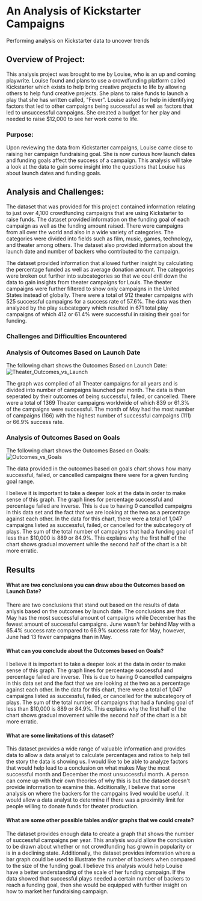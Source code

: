# An Analysis of Kickstarter Campaigns
Performing analysis on Kickstarter data to uncover trends
## Overview of Project:
This analysis project was brought to me by Louise, who is an up and coming playwrite.  Louise found and plans to use a crowdfunding platform called Kickstarter which exists to help bring creative projects to life by allowing others to help fund creative projects.  She plans to raise funds to launch a play that she has written called, "Fever".  Louise asked for help in identifying factors that led to other campaigns being successful as well as factors that led to unsuccessful campaigns.  She created a budget for her play and needed to raise $12,000 to see her work come to life.

### Purpose:
Upon reviewing the data from Kickstarter campaigns, Louise came close to raising her campaign fundraising goal.  She is now curious how launch dates and funding goals affect the success of a campaign.  This analysis will take a look at the data to gain some insight into the questions that Louise has about launch dates and funding goals.  

## Analysis and Challenges:

The dataset that was provided for this project contained information relating to just over 4,100 crowdfunding campaigns that are using Kickstarter to raise funds.  The dataset provided information on the funding goal of each campaign as well as the funding amount raised.  There were campaigns from all over the world and also in a wide variety of categories.  The categories were divided into fields such as film, music, games, technology, and theater among others.  The dataset also provided information about the launch date and number of backers who contributed to the campaign.  

The dataset provided information that allowed further insight by calculating the percentage funded as well as average donation amount.  The categories were broken out further into subcategories so that we coul drill down the data to gain insights from theater campaigns for Louis. The theater campaigns were further filtered to show only campaigns in the United States instead of globally.  There were a total of 912 theater campaigns with 525 successful campaigns for a success rate of 57.6%.  The data was then analyzed by the play subcategory which resulted in 671 total play campaigns of which 412 or 61.4% were successful in raising their goal for funding.       
### Challenges and Difficulties Encountered

### Analysis of Outcomes Based on Launch Date
The following chart shows the Outcomes Based on Launch Date:
![Theater_Outcomes_vs_Launch](https://user-images.githubusercontent.com/107599510/177086201-17850191-b754-4416-9840-459015a0798a.png)

The graph was compiled of all Theater campaigns for all years and is divided into number of campaigns launched per month.  The data is then seperated by their outcomes of being successful, failed, or cancelled.  There were a total of 1369 Theater campaigns worldwide of which 839 or 61.3% of the campaigns were successful.  The month of May had the most number of campaigns (166) with the highest number of successful campaigns (111) or 66.9% success rate.

### Analysis of Outcomes Based on Goals
The following chart shows the Outcomes Based on Goals:
![Outcomes_vs_Goals](https://user-images.githubusercontent.com/107599510/177090858-cad2f424-7a5b-4bd2-8a2a-26adcd71f422.png)

The data provided in the outcomes based on goals chart shows how many successful, failed, or cancelled campaigns there were for a given funding goal range.

I believe it is important to take a deeper look at the data in order to make sense of this graph.  The graph lines for percentage successful and percentage failed are inverse.  This is due to having 0 cancelled campaigns in this data set and the fact that we are looking at the two as a percentage against each other. In the data for this chart, there were a total of 1,047 campaigns listed as successful, failed, or cancelled for the subcategory of plays.  The sum of the total number of campaigns that had a funding goal of less than $10,000 is 889 or 84.9%.  This explains why the first half of the chart shows gradual movement while the second half of the chart is a bit more erratic.
  
## Results
#### What are two conclusions you can draw abou the Outcomes based on Launch Date?
There are two conclusions that stand out based on the results of data anlysis based on the outcomes by launch date.  The conclusions are that May has the most successful amount of campaigns while December has the fewest amount of successful campaigns.  June wasn't far behind May with a 65.4% success rate compared to 66.9% success rate for May, however, June had 13 fewer campaigns than in May. 

#### What can you conclude about the Outcomes based on Goals?
I believe it is important to take a deeper look at the data in order to make sense of this graph.  The graph lines for percentage successful and percentage failed are inverse.  This is due to having 0 cancelled campaigns in this data set and the fact that we are looking at the two as a percentage against each other. In the data for this chart, there were a total of 1,047 campaigns listed as successful, failed, or cancelled for the subcategory of plays.  The sum of the total number of campaigns that had a funding goal of less than $10,000 is 889 or 84.9%.  This explains why the first half of the chart shows gradual movement while the second half of the chart is a bit more erratic.   

#### What are some limitations of this dataset?
This dataset provides a wide range of valuable information and provides data to allow a data analyst to calculate percentages and ratios to help tell the story the data is showing us.  I would like to be able to analyze factors that would help lead to a conclusion on what makes May the most successful month and December the most unsuccessful month.  A person can come up with their own theories of why this is but the dataset doesn't provide information to examine this.  Additionally, I believe that some analysis on where the backers for the campgains lived would be useful.  It would allow a data analyst to determine if there was a proximity limit for people willing to donate funds for theater production.

#### What are some other possible tables and/or graphs that we could create?
The dataset provides enough data to create a graph that shows the number of successful campaigns per year.  This analysis would allow the conclusion to be drawn about whether or not crowdfunding has grown in popularity or is in a declining state.  Additionally, the dataset provides infomration where a bar graph could be used to illustrate the number of backers when compared to the size of the funding goal.  I believe this analysis would help Louise have a better understanding of the scale of her funding campaign.  If the data showed that successful plays needed a certain number of backers to reach a funding goal, then she would be equipped with further insight on how to market her fundraising campaign.  
